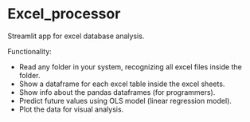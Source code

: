 # Excel_processor
Streamlit app for excel database analysis.

Functionality:
- Read any folder in your system, recognizing all excel files inside the folder.
- Show a dataframe for each excel table inside the excel sheets.
- Show info about the pandas dataframes (for programmers).
- Predict future values using OLS model (linear regression model).
- Plot the data for visual analysis. 